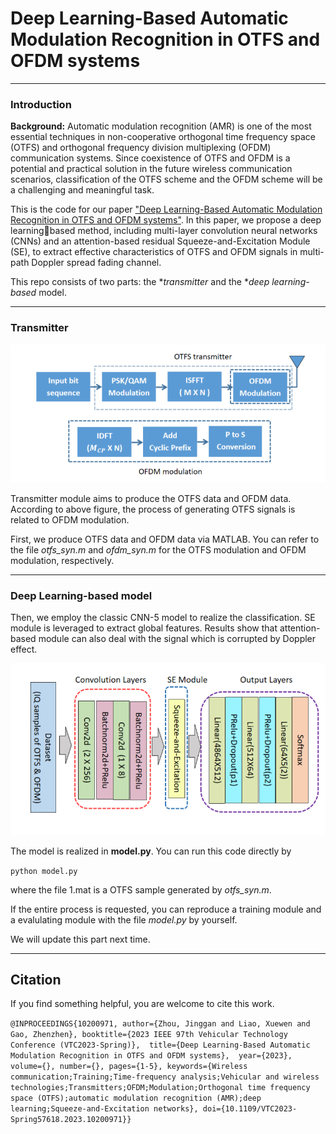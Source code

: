 # Deep Learning-Based Automatic Modulation Recognition in OTFS and OFDM systems

---

### Introduction

**Background:**   Automatic modulation recognition (AMR) is one of the most essential techniques in non-cooperative orthogonal time frequency space (OTFS) and orthogonal frequency division multiplexing (OFDM) communication systems. Since coexistence of OTFS and OFDM is a potential and practical solution in  the future wireless communication scenarios, classification of the OTFS scheme and the OFDM scheme will be a challenging and meaningful task. 

This is the code for  our paper ["Deep Learning-Based Automatic Modulation Recognition in OTFS and OFDM systems"](https://ieeexplore.ieee.org/document/10200971). In this paper, we propose a deep learningbased method, including multi-layer convolution neural networks (CNNs) and an attention-based residual Squeeze-and-Excitation Module (SE), to extract effective characteristics of OTFS and OFDM signals in multi-path Doppler spread fading channel.

This repo consists of two parts: the **transmitter* and the **deep learning-based* model.

---

### Transmitter

<img src="./pic/transmitter.png" title="" alt="Transmitter" data-align="inline">

Transmitter module aims to produce the OTFS data and OFDM data. According to above figure, the process of generating OTFS signals is related to OFDM modulation.

First, we produce OTFS data and OFDM data via MATLAB. You can refer to the file *otfs_syn.m* and  *ofdm_syn.m* for the OTFS modulation and OFDM modulation, respectively.

---

### Deep Learning-based model

Then, we employ the classic CNN-5 model to realize the classification. SE module is leveraged to extract global features. Results show that attention-based module can also deal with the signal which is corrupted by Doppler effect.

![model](./pic/model.png)

The model is realized in **model.py**.  You can run this code directly by

`python model.py`

where the file 1.mat  is a OTFS sample generated by *otfs_syn.m*. 

If the entire process is requested, you can reproduce a training module and a evalulating module with the file *model.py* by yourself.

We will update this part next time.

---

## Citation

If you find something helpful, you are welcome to cite this work.

`@INPROCEEDINGS{10200971,
  author={Zhou, Jinggan and Liao, Xuewen and Gao, Zhenzhen},
  booktitle={2023 IEEE 97th Vehicular Technology Conference (VTC2023-Spring)}, 
  title={Deep Learning-Based Automatic Modulation Recognition in OTFS and OFDM systems}, 
  year={2023},
  volume={},
  number={},
  pages={1-5},
  keywords={Wireless communication;Training;Time-frequency analysis;Vehicular and wireless technologies;Transmitters;OFDM;Modulation;Orthogonal time frequency space (OTFS);automatic modulation recognition (AMR);deep learning;Squeeze-and-Excitation networks},
  doi={10.1109/VTC2023-Spring57618.2023.10200971}}`
